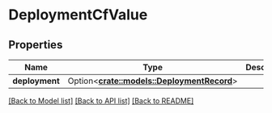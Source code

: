 # DeploymentCfValue

## Properties

Name | Type | Description | Notes
------------ | ------------- | ------------- | -------------
**deployment** | Option<[**crate::models::DeploymentRecord**](DeploymentRecord.md)> |  | [optional]

[[Back to Model list]](../README.md#documentation-for-models) [[Back to API list]](../README.md#documentation-for-api-endpoints) [[Back to README]](../README.md)


